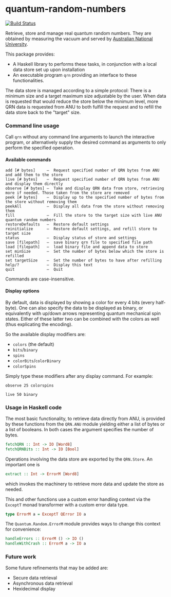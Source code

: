 # quantum-random-numbers

[![Build Status](https://travis-ci.org/BlackBrane/quantum-random-numbers.svg?branch=master)](https://travis-ci.org/BlackBrane/quantum-random-numbers)

Retrieve, store and manage real quantum random numbers. They are obtained by measuring the vacuum and served by [Australian National University](http://qrng.anu.edu.au/).

This package provides:
* A Haskell library to performs these tasks, in conjunction with a local data store set up upon installation
* An executable program `qrn` providing an interface to these functionalities.

The data store is managed according to a simple protocol: There is a minimum size and a target
maximum size adjustable by the user. When data is requested that would reduce the store below the
minimum level, more QRN data is requested from ANU to both fulfill the request and to refill the
data store back to the "target" size.


### Command line usage

Call `qrn` without any command line arguments to launch the interactive program, or alternatively
supply the desired command as arguments to only perform the specified operation.

#### Available commands

```
add [# bytes]     –  Request specified number of QRN bytes from ANU and add them to the store
live [# bytes]    –  Request specified number of QRN bytes from ANU and display them directly
observe [# bytes] –  Take and display QRN data from store, retrieving more if needed. Those taken from the store are removed
peek [# bytes]    –  Display up to the specified number of bytes from the store without removing them
peekAll           –  Display all data from the store without removing them
fill              –  Fill the store to the target size with live ANU quantum random numbers
restoreDefaults   –  Restore default settings
reinitialize      –  Restore default settings, and refill store to target size
status            –  Display status of store and settings
save [filepath]   –  save binary qrn file to specified file path
load [filepath]   –  load binary file and append data to store
set minSize       –  Set the number of bytes below which the store is refilled
set targetSize    –  Set the number of bytes to have after refilling
help/?            –  Display this text
quit              –  Quit
```

Commands are case-insensitive.

#### Display options

By default, data is displayed by showing a color for every 4 bits (every half-byte). One can also specify the data to be displayed as binary,
or equivalently with up/down arrows representing quantum mechanical spin states. Either of these latter two can be combined with the colors as well (thus explicating the encoding).

So the available display modifiers are:
* `colors` (the default)
* `bits`/`binary`
* `spins`
* `colorBits`/`colorBinary`
* `colorSpins`

Simply type these modifiers after any display command. For example:

`observe 25 colorspins`

`live 50 binary`

### Usage in Haskell code

The most basic functionality, to retrieve data directly from ANU, is provided by these functions
from the `QRN.ANU` module yielding either a list of bytes or a list of booleans. In both cases the
argument specifies the number of bytes.

```haskell
fetchQRN :: Int -> IO [Word8]
fetchQRNBits :: Int -> IO [Bool]
```

Operations involving the data store are exported by the `QRN.Store`. An important one is

```haskell
extract :: Int -> ErrorM [Word8]
```
which invokes the machinery to retrieve more data and update the store as needed.

This and other functions use a custom error handling context via the `ExceptT` monad transformer with a custom error data type.

```haskell
type ErrorM a = ExceptT QError IO a
```

The `Quantum.Random.ErrorM` module provides ways to change this context for convenience:

```haskell
handleErrors :: ErrorM () -> IO ()
handleWithCrash :: ErrorM a -> IO a
```

### Future work

Some future refinements that may be added are:

* Secure data retrieval
* Asynchronous data retrieval
* Hexidecimal display

